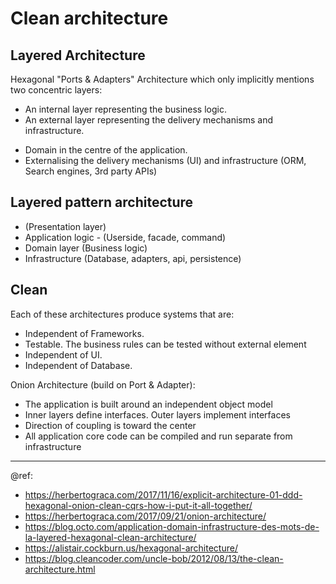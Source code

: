 # Clean architecture

Layered Architecture
---
Hexagonal "Ports & Adapters" Architecture which only implicitly mentions two concentric layers:
+ An internal layer representing the business logic.
+ An external layer representing the delivery mechanisms and infrastructure.

* Domain in the centre of the application.
* Externalising the delivery mechanisms (UI) and infrastructure (ORM, Search engines, 3rd party APIs)

Layered pattern architecture
---
+ (Presentation layer)
+ Application logic - (Userside, facade, command)
+ Domain layer (Business logic)
+ Infrastructure (Database, adapters, api, persistence)

Clean
---
Each of these architectures produce systems that are:
+ Independent of Frameworks.
+ Testable. The business rules can be tested without external element
+ Independent of UI. 
+ Independent of Database. 

Onion Architecture (build on Port & Adapter):
+ The application is built around an independent object model
+ Inner layers define interfaces. Outer layers implement interfaces
+ Direction of coupling is toward the center
+ All application core code can be compiled and run separate from infrastructure

---
@ref:  
- https://herbertograca.com/2017/11/16/explicit-architecture-01-ddd-hexagonal-onion-clean-cqrs-how-i-put-it-all-together/
- https://herbertograca.com/2017/09/21/onion-architecture/
- https://blog.octo.com/application-domain-infrastructure-des-mots-de-la-layered-hexagonal-clean-architecture/
- https://alistair.cockburn.us/hexagonal-architecture/
- https://blog.cleancoder.com/uncle-bob/2012/08/13/the-clean-architecture.html
